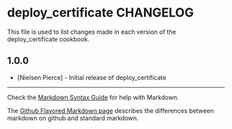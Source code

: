 deploy_certificate CHANGELOG
============================

This file is used to list changes made in each version of the deploy_certificate cookbook.

1.0.0
-----
- [Nielsen Pierce] - Initial release of deploy_certificate

- - -
Check the [Markdown Syntax Guide](http://daringfireball.net/projects/markdown/syntax) for help with Markdown.

The [Github Flavored Markdown page](http://github.github.com/github-flavored-markdown/) describes the differences between markdown on github and standard markdown.
